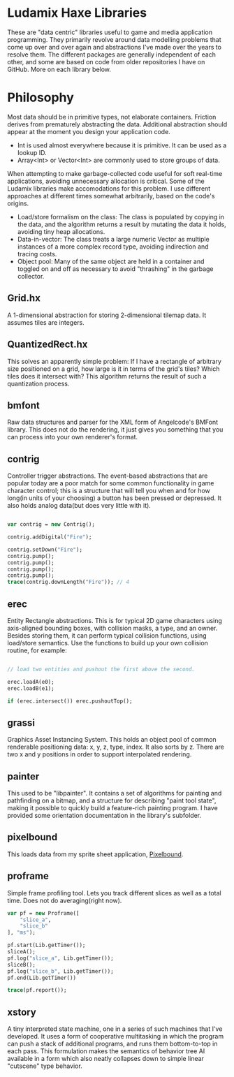 # Ludamix Haxe Libraries

These are "data centric" libraries useful to game and media application programming. They primarily revolve around data modelling problems that come up over and over again and abstractions I've made over the years to resolve them. The different packages are generally independent of each other, and some are based on code from older repositories I have on GitHub. More on each library below.

# Philosophy

Most data should be in primitive types, not elaborate containers. Friction derives from prematurely abstracting the data. Additional abstraction should appear at the moment you design your application code.

* Int is used almost everywhere because it is primitive. It can be used as a lookup ID.
* Array\<Int\> or Vector\<Int\> are commonly used to store groups of data.

When attempting to make garbage-collected code useful for soft real-time applications, avoiding unnecessary allocation is critical. Some of the Ludamix libraries make accomodations for this problem. I use different approaches at different times somewhat arbitrarily, based on the code's origins.

* Load/store formalism on the class: The class is populated by copying in the data, and the algorithm returns a result by mutating the data it holds, avoiding tiny heap allocations.
* Data-in-vector: The class treats a large numeric Vector as multiple instances of a more complex record type, avoiding indirection and tracing costs.
* Object pool: Many of the same object are held in a container and toggled on and off as necessary to avoid "thrashing" in the garbage collector.

## Grid.hx

A 1-dimensional abstraction for storing 2-dimensional tilemap data. It assumes tiles are integers.

## QuantizedRect.hx

This solves an apparently simple problem: If I have a rectangle of arbitrary size positioned on a grid, how large is it in terms of the grid's tiles? Which tiles does it intersect with? This algorithm returns the result of such a quantization process.

## bmfont

Raw data structures and parser for the XML form of Angelcode's BMFont library. This does not do the rendering, it just gives you something that you can process into your own renderer's format.

## contrig

Controller trigger abstractions. The event-based abstractions that are popular today are a poor match for some common functionality in game character control; this is a structure that will tell you when and for how long(in units of your choosing) a button has been pressed or depressed. It also holds analog data(but does very little with it).

```haxe

var contrig = new Contrig();

contrig.addDigital("Fire");

contrig.setDown("Fire");
contrig.pump();
contrig.pump();
contrig.pump();
contrig.pump();
trace(contrig.downLength("Fire")); // 4

```

## erec

Entity Rectangle abstractions. This is for typical 2D game characters using axis-aligned bounding boxes, with collision masks, a type, and an owner. Besides storing them, it can perform typical collision functions, using load/store semantics. Use the functions to build up your own collision routine, for example:

```haxe

// load two entities and pushout the first above the second.

erec.loadA(e0);
erec.loadB(e1);

if (erec.intersect()) erec.pushoutTop();

```

## grassi

Graphics Asset Instancing System. This holds an object pool of common renderable positioning data: x, y, z, type, index. It also sorts by z. There are two x and y positions in order to support interpolated rendering.

## painter

This used to be "libpainter". It contains a set of algorithms for painting and pathfinding on a bitmap, and a structure for describing "paint tool state", making it possible to quickly build a feature-rich painting program. I have provided some orientation documentation in the library's subfolder.

## pixelbound

This loads data from my sprite sheet application, [Pixelbound](http://triplefox.itch.io/pixelbound).

## proframe

Simple frame profiling tool. Lets you track different slices as well as a total time. Does not do averaging(right now).

```haxe
var pf = new Proframe([
	"slice_a",
	"slice_b"
], "ms");

pf.start(Lib.getTimer());
sliceA();
pf.log("slice_a", Lib.getTimer());
sliceB();
pf.log("slice_b", Lib.getTimer());
pf.end(Lib.getTimer())

trace(pf.report());

```

## xstory

A tiny interpreted state machine, one in a series of such machines that I've developed. It uses a form of cooperative multitasking in which the program can push a stack of additional programs, and runs them bottom-to-top in each pass. This formulation makes the semantics of behavior tree AI available in a form which also neatly collapses down to simple linear "cutscene" type behavior.
